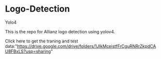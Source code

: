 # Logo-Detection
Yolo4


This is the repo for Allianz logo detection using yolov4. 

Click here to get the traning and test data:"https://drive.google.com/drive/folders/1JIkMceistfFrCguRNRrZkpdCAU8FBxLS?usp=sharing"

